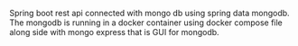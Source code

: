 Spring boot rest api connected with mongo db using spring data mongodb.
The mongodb is running in a docker container using docker compose file along side with mongo express that is GUI for mongodb. 
